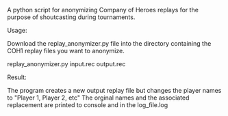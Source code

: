 A python script for anonymizing Company of Heroes replays for the purpose of shoutcasting during tournaments.

Usage:

Download the replay_anonymizer.py file into the directory containing the COH1 replay files you want to anonymize.

replay_anonymizer.py input.rec output.rec

Result:

The program creates a new output replay file but changes the player names to "Player 1, Player 2, etc"
The orginal names and the associated replacement are printed to console and in the log_file.log
